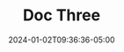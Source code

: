 ---
weight: 300
title: "Doc Three"
description: ""
icon: "article"
date: "2024-01-02T09:36:36-05:00"
lastmod: "2024-01-02T09:36:36-05:00"
draft: true
toc: true
---